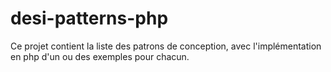 # desi-patterns-php
Ce projet contient la liste des patrons de conception, avec l'implémentation en php d'un ou des exemples pour chacun.

